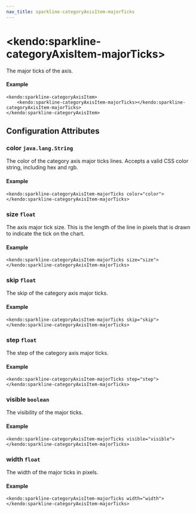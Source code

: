 ```yaml
---
nav_title: sparkline-categoryAxisItem-majorTicks
---
```


# \<kendo:sparkline-categoryAxisItem-majorTicks\>

The major ticks of the axis.

#### Example
    <kendo:sparkline-categoryAxisItem>
        <kendo:sparkline-categoryAxisItem-majorTicks></kendo:sparkline-categoryAxisItem-majorTicks>
    </kendo:sparkline-categoryAxisItem>

## Configuration Attributes

### color `java.lang.String`

The color of the category axis major ticks lines. Accepts a valid CSS color string, including hex and rgb.

#### Example
    <kendo:sparkline-categoryAxisItem-majorTicks color="color">
    </kendo:sparkline-categoryAxisItem-majorTicks>

### size `float`

The axis major tick size. This is the length of the line in pixels that is drawn to indicate the tick
on the chart.

#### Example
    <kendo:sparkline-categoryAxisItem-majorTicks size="size">
    </kendo:sparkline-categoryAxisItem-majorTicks>

### skip `float`

The skip of the category axis major ticks.

#### Example
    <kendo:sparkline-categoryAxisItem-majorTicks skip="skip">
    </kendo:sparkline-categoryAxisItem-majorTicks>

### step `float`

The step of the category axis major ticks.

#### Example
    <kendo:sparkline-categoryAxisItem-majorTicks step="step">
    </kendo:sparkline-categoryAxisItem-majorTicks>

### visible `boolean`

The visibility of the major ticks.

#### Example
    <kendo:sparkline-categoryAxisItem-majorTicks visible="visible">
    </kendo:sparkline-categoryAxisItem-majorTicks>

### width `float`

The width of the major ticks in pixels.

#### Example
    <kendo:sparkline-categoryAxisItem-majorTicks width="width">
    </kendo:sparkline-categoryAxisItem-majorTicks>

